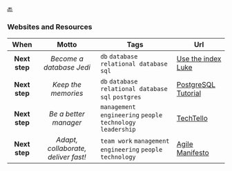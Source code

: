 [🔙](./)

### Websites and Resources

|     When      |         Motto            | Tags                                                          | Url                                                       |
|:-------------:|:------------------------:|---------------------------------------------------------------|-----------------------------------------------------------|
| **Next step** | _Become a database Jedi_ | `db` `database` `relational database` `sql`                   | [Use the index Luke](https://use-the-index-luke.com)      |
| **Next step** |  _Keep the memories_     | `db` `database` `relational database` `sql` `postgres`        | [PostgreSQL Tutorial](https://www.postgresqltutorial.com) |
| **Next step** | _Be a better manager_    | `management` `engineering` `people` `technology` `leadership` | [TechTello](https://www.techtello.com/)                   |
| **Next step** | _Adapt, collaborate, deliver fast!_    | `team work` `management` `engineering` `people` `technology` | [Agile Manifesto](https://agilemanifesto.org/)                   |
